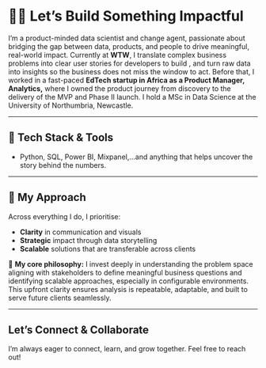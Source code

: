 # 👋🏽 Let’s Build Something Impactful
I’m a product-minded data scientist and change agent, passionate about bridging the gap between data, products, and people to drive meaningful, real-world impact.
Currently at **WTW**, I translate complex business problems into clear user stories for developers to build , and turn raw data into insights so the business does not miss the window to act.
Before that, I worked in a fast-paced **EdTech startup in Africa as a Product Manager, Analytics,** where I owned the product journey from discovery to the delivery of the MVP and Phase II launch. I hold a MSc in Data Science at the University of Northumbria, Newcastle.

---
## 🧰 Tech Stack & Tools
- Python, SQL, Power BI, Mixpanel,…and anything that helps uncover the story behind the numbers. 

---
## 💬 My Approach
Across everything I do, I prioritise:
- **Clarity** in communication and visuals
- **Strategic** impact through data storytelling
- **Scalable** solutions that are transferable across clients

🧐 **My core philosophy:** I invest deeply in understanding the problem space aligning with stakeholders to define meaningful business questions and identifying scalable approaches, especially in configurable environments. This upfront clarity ensures analysis is repeatable, adaptable, and built to serve future clients seamlessly.

---
## Let’s Connect & Collaborate  
I’m always eager to connect, learn, and grow together. Feel free to reach out!
